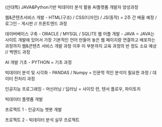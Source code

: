 (산대특) JAVA&Python기반 빅데이터 분석 활용 AI플랫폼 개발자 양성과정


웹&콘텐츠서비스 개발 - HTML(구조) / CSS(디자인) / JS(동작)
= 2주 간 배울 예정 / 로그인 - 게시판
// 프론트엔드 과정


데이버베이스 구축 - ORACLE / MYSQL / SQLITE
웹 어플 개발 - JAVA
= JAVA는 사이트 개발에 있어서 가장 기본적인 언어
만들어 놓은 웹 페이지랑 연결하고 배포하는 과정까지
웹&콘텐츠 서비스 개발 과정 이후 이 부분까지 교육 과정의 반 정도 소요 예상
// 백엔드 과정



AI 개발 기초 - PYTHON
= 기초 과정


빅데이터 분석 및 시각화 - PANDAS / Numpy
= 인문학 적인 분석이 필요한 과정 / 데이터 전처리 과정


인공지능 프로그래밍 - 머신러닝 / 딥러닝
= 사이킷 런, 텐서 플로우, 파이토치


빅데이터 플랫폼 개발


프로젝트 1 - 인공지능 챗봇 개발


프로젝트 2 - 빅데이터 분석 실무 프로젝트
